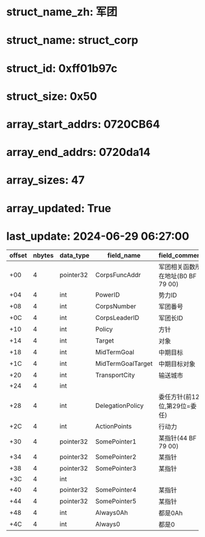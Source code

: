 # struct_name_zh: 军团
# struct_name: struct_corp
# struct_id: 0xff01b97c
# struct_size: 0x50
# array_start_addrs: 0720CB64
# array_end_addrs: 0720da14
# array_sizes: 47
# array_updated: True
# last_update: 2024-06-29 06:27:00
| offset | nbytes | data_type | field_name        | field_comment                     |
| ------ | ------ | --------- | ----------------- | --------------------------------- |
| +00    | 4      | pointer32 | CorpsFuncAddr     | 军团相关函数所在地址(B0 BF 79 00) |
| +04    | 4      | int       | PowerID           | 势力ID                            |
| +08    | 4      | int       | CorpsNumber       | 军团番号                          |
| +0C    | 4      | int       | CorpsLeaderID     | 军团长ID                          |
| +10    | 4      | int       | Policy            | 方针                              |
| +14    | 4      | int       | Target            | 对象                              |
| +18    | 4      | int       | MidTermGoal       | 中期目标                          |
| +1C    | 4      | int       | MidTermGoalTarget | 中期目标对象                      |
| +20    | 4      | int       | TransportCity     | 输送城市                          |
| +24    | 4      | int       |                   |                                   |
| +28    | 4      | int       | DelegationPolicy  | 委任方针(前12位,第29位=委任)      |
| +2C    | 4      | int       | ActionPoints      | 行动力                            |
| +30    | 4      | pointer32 | SomePointer1      | 某指针(44 BF 79 00)               |
| +34    | 4      | pointer32 | SomePointer2      | 某指针                            |
| +38    | 4      | pointer32 | SomePointer3      | 某指针                            |
| +3C    | 4      | int       |                   |                                   |
| +40    | 4      | pointer32 | SomePointer4      | 某指针                            |
| +44    | 4      | pointer32 | SomePointer5      | 某指针                            |
| +48    | 4      | int       | Always0Ah         | 都是0Ah                           |
| +4C    | 4      | int       | Always0           | 都是0                             |
